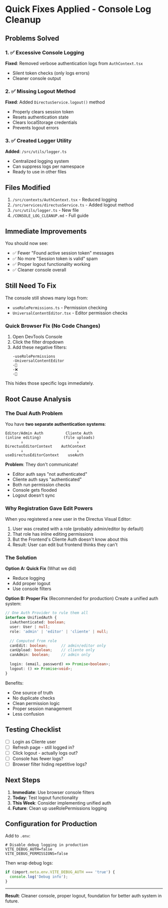 # Quick Fixes Applied - Console Log Cleanup

## Problems Solved

### 1. ✅ Excessive Console Logging
**Fixed**: Removed verbose authentication logs from `AuthContext.tsx`
- Silent token checks (only logs errors)
- Cleaner console output

### 2. ✅ Missing Logout Method  
**Fixed**: Added `DirectusService.logout()` method
- Properly clears session token
- Resets authentication state
- Clears localStorage credentials
- Prevents logout errors

### 3. ✅ Created Logger Utility
**Added**: `/src/utils/logger.ts`
- Centralized logging system
- Can suppress logs per namespace
- Ready to use in other files

## Files Modified

1. `/src/contexts/AuthContext.tsx` - Reduced logging
2. `/src/services/directusService.ts` - Added logout method
3. `/src/utils/logger.ts` - New file
4. `/CONSOLE_LOG_CLEANUP.md` - Full guide

## Immediate Improvements

You should now see:
- ✅ Fewer "Found active session token" messages
- ✅ No more "Session token is valid" spam
- ✅ Proper logout functionality working
- ✅ Cleaner console overall

## Still Need To Fix

The console still shows many logs from:
- `useRolePermissions.ts` - Permission checking
- `UniversalContentEditor.tsx` - Editor permission checks

### Quick Browser Fix (No Code Changes)
1. Open DevTools Console
2. Click the filter dropdown
3. Add these negative filters:
   ```
   -useRolePermissions
   -UniversalContentEditor  
   -🔑
   -❌
   -🔐
   ```

This hides those specific logs immediately.

## Root Cause Analysis

### The Dual Auth Problem

You have **two separate authentication systems**:

```
Editor/Admin Auth          Cliente Auth
(inline editing)          (file uploads)
       ↓                        ↓
DirectusEditorContext    AuthContext
       ↓                        ↓
useDirectusEditorContext    useAuth
```

**Problem**: They don't communicate!
- Editor auth says "not authenticated"
- Cliente auth says "authenticated"  
- Both run permission checks
- Console gets flooded
- Logout doesn't sync

### Why Registration Gave Edit Powers

When you registered a new user in the Directus Visual Editor:
1. User was created with a role (probably admin/editor by default)
2. That role has inline editing permissions
3. But the Frontend's Cliente Auth doesn't know about this
4. Result: User can edit but frontend thinks they can't

### The Solution

**Option A: Quick Fix** (What we did)
- Reduce logging
- Add proper logout
- Use console filters

**Option B: Proper Fix** (Recommended for production)
Create a unified auth system:

```typescript
// One Auth Provider to rule them all
interface UnifiedAuth {
  isAuthenticated: boolean;
  user: User | null;
  role: 'admin' | 'editor' | 'cliente' | null;
  
  // Computed from role
  canEdit: boolean;      // admin/editor only
  canUpload: boolean;    // cliente only
  canAdmin: boolean;     // admin only
  
  login: (email, password) => Promise<boolean>;
  logout: () => Promise<void>;
}
```

Benefits:
- One source of truth
- No duplicate checks
- Clean permission logic
- Proper session management
- Less confusion

## Testing Checklist

- [ ] Login as Cliente user
- [ ] Refresh page - still logged in?
- [ ] Click logout - actually logs out?
- [ ] Console has fewer logs?
- [ ] Browser filter hiding repetitive logs?

## Next Steps

1. **Immediate**: Use browser console filters
2. **Today**: Test logout functionality  
3. **This Week**: Consider implementing unified auth
4. **Future**: Clean up useRolePermissions logging

## Configuration for Production

Add to `.env`:
```env
# Disable debug logging in production
VITE_DEBUG_AUTH=false
VITE_DEBUG_PERMISSIONS=false
```

Then wrap debug logs:
```typescript
if (import.meta.env.VITE_DEBUG_AUTH === 'true') {
  console.log('Debug info');
}
```

---

**Result**: Cleaner console, proper logout, foundation for better auth system in future.
